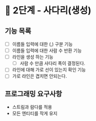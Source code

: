 # 🚀 2단계 - 사다리(생성)
## 기능 목록
- [ ] 이름들 입력에 대한 (,) 구분 기능
- [ ] 이름들 입력에 대한 사람 수 반환 기능
- [ ] 라인을 생성 하는 기능
  - [ ] 사람 수 만큼 사다리 폭이 결정된다.
- [ ] 라인에 대해 가로 선이 있는지 확인 기능
- [ ] 가로 라인은 겹치면 안되는다.

## 프로그래밍 요구사항
- 스트림과 람다를 적용
- 모든 엔티티를 작게 유지
